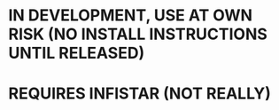 # IN DEVELOPMENT, USE AT OWN RISK (NO INSTALL INSTRUCTIONS UNTIL RELEASED)

# REQUIRES INFISTAR (NOT REALLY)
